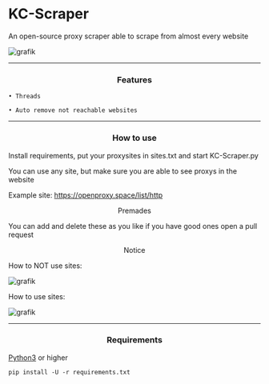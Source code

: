 # KC-Scraper
An open-source proxy scraper able to scrape from almost every website

![grafik](https://user-images.githubusercontent.com/70746714/182049128-e56320de-01cc-4566-acce-c897acb36665.png)

-----
### <p align="center">Features</p>

    • Threads

    • Auto remove not reachable websites


-----
### <p align="center">How to use</p>

Install requirements, put your proxysites in sites.txt and start KC-Scraper.py

You can use any site, but make sure you are able to see proxys in the website

Example site: https://openproxy.space/list/http

<p align="center">Premades</p>

You can add and delete these as you like if you have good ones open a pull request

<p align="center">Notice</p>

How to NOT use sites:
 
   ![grafik](https://user-images.githubusercontent.com/70746714/182048403-e5f1445d-6c8b-4928-a3cb-acd4e4b5a84d.png)

How to use sites:

   ![grafik](https://user-images.githubusercontent.com/70746714/182048366-fa0c43ae-df9b-4c3c-bdb4-8b903a0ad7d6.png)
 
-----
### <p align="center">Requirements</p>

<a href="https://www.python.org/">Python3</a> or higher

`pip install -U -r requirements.txt`
